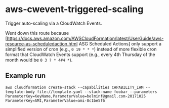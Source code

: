 # aws-cwevent-triggered-scaling

Trigger auto-scaling via a CloudWatch Events.

Went down this route because [https://docs.aws.amazon.com/AWSCloudFormation/latest/UserGuide/aws-resource-as-scheduledaction.html ASG Scheduled Actions] only support a simplified version of cron (e.g., `0 19 * * *`) instead of more flexible cron format that CloudWatch Events support (e.g., every 4th Thursday of the month would be `0 3 ? * 4#4 *`).

## Example run

    aws cloudformation create-stack --capabilities CAPABILITY_IAM --template-body file://template.yaml --stack-name foobar --parameters ParameterKey=KeyName,ParameterValue=belminf@gmail.com-20171025 ParameterKey=AMI,ParameterValue=ami-8c1be5f6
